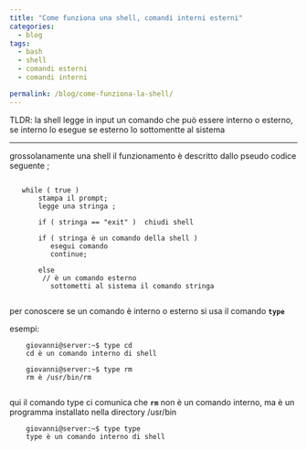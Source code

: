 ```yaml
---
title: "Come funziona una shell, comandi interni esterni"
categories:
  - blog
tags:
  - bash
  - shell
  - comandi esterni
  - comandi interni

permalink: /blog/come-funziona-la-shell/
---
```

TLDR:
la shell legge in input un comando che può essere interno o esterno, se interno lo esegue se esterno lo sottomentte al sistema 

---

grossolanamente una shell il funzionamento è descritto dallo pseudo codice seguente ;


```console 

   while ( true )
       stampa il prompt;  
       legge una stringa ;

       if ( stringa == "exit" )  chiudi shell 

       if ( stringa è un comando della shell )
          esegui comando 
          continue;

       else 
        // è un comando esterno 
          sottometti al sistema il comando stringa


 ```   



per conoscere se un comando è interno o esterno si usa il comando **`type`**

esempi:
```console
    giovanni@server:~$ type cd 
    cd è un comando interno di shell

```
```console
    giovanni@server:~$ type rm
    rm è /usr/bin/rm
  
```
qui il comando type ci comunica che **`rm`** non è un comando interno, ma è un programma installato nella directory /usr/bin 

```console
    giovanni@server:~$ type type
    type è un comando interno di shell

```
